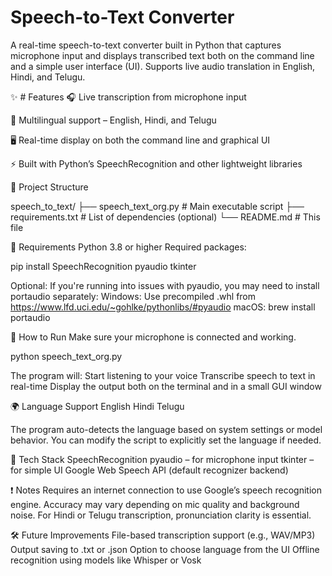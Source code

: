 # Speech-to-Text Converter
A real-time speech-to-text converter built in Python that captures microphone input and displays transcribed text both on the command line and a simple user interface (UI). Supports live audio translation in English, Hindi, and Telugu.

✨ # Features
🎧 Live transcription from microphone input

💬 Multilingual support – English, Hindi, and Telugu

🖥️ Real-time display on both the command line and graphical UI

⚡ Built with Python’s SpeechRecognition and other lightweight libraries


📁 Project Structure

speech_to_text/
├── speech_text_org.py     # Main executable script
├── requirements.txt       # List of dependencies (optional)
└── README.md              # This file


🔧 Requirements
Python 3.8 or higher
Required packages:

pip install SpeechRecognition pyaudio tkinter

Optional: If you're running into issues with pyaudio, you may need to install portaudio separately:
Windows: Use precompiled .whl from https://www.lfd.uci.edu/~gohlke/pythonlibs/#pyaudio
macOS: brew install portaudio


🚀 How to Run
Make sure your microphone is connected and working.

python speech_text_org.py


The program will:
Start listening to your voice
Transcribe speech to text in real-time
Display the output both on the terminal and in a small GUI window

🌍 Language Support
English
Hindi
Telugu

The program auto-detects the language based on system settings or model behavior. You can modify the script to explicitly set the language if needed.

🧠 Tech Stack
SpeechRecognition
pyaudio – for microphone input
tkinter – for simple UI
Google Web Speech API (default recognizer backend)

❗ Notes
Requires an internet connection to use Google’s speech recognition engine.
Accuracy may vary depending on mic quality and background noise.
For Hindi or Telugu transcription, pronunciation clarity is essential.

🛠️ Future Improvements
File-based transcription support (e.g., WAV/MP3)
Output saving to .txt or .json
Option to choose language from the UI
Offline recognition using models like Whisper or Vosk
